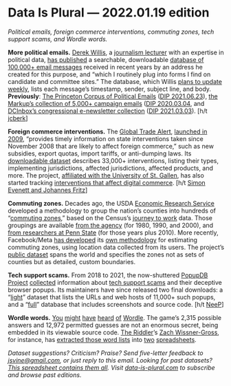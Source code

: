 Data Is Plural — 2022.01.19 edition
===================================

*Political emails, foreign commerce interventions, commuting zones, tech support scams, and Wordle words.*


__More political emails.__ [Derek Willis](https://twitter.com/derekwillis), a [journalism lecturer](https://merrill.umd.edu/directory/derek-willis) with an expertise in political data, [has published](https://createsend.com/t/t-97F63A7D578A8F0B2540EF23F30FEDED) a searchable, downloadable [database of 100,000+ email messages](https://political-emails.herokuapp.com/) received in recent years by an address he created for this purpose, and “which I routinely plug into forms I find on candidate and committee sites.” The database, which Willis [plans to update weekly](https://twitter.com/derekwillis/status/1480657382703312901), lists each message’s timestamp, sender, subject line, and body. __Previously__: [The Princeton Corpus of Political Emails](https://electionemails2020.org/) ([DIP 2021.06.23](https://www.data-is-plural.com/archive/2021-06-23-edition/)), [the Markup’s collection of 5,000+ campaign emails](https://github.com/the-markup/investigation-wheres-my-email) ([DIP 2020.03.04](https://www.data-is-plural.com/archive/2020-03-04-edition/), and [DCInbox’s congressional e-newsletter collection](https://www.dcinbox.com/) ([DIP 2021.03.03](https://www.data-is-plural.com/archive/2021-03-03-edition/)). [h/t [jcberk](https://pinboard.in/u:jcberk)]


__Foreign commerce interventions.__ The [Global Trade Alert](https://www.globaltradealert.org/), [launched in 2009](https://www.globaltradealert.org/about), “provides timely information on state interventions taken since November 2008 that are likely to affect foreign commerce,” such as new subsidies, export quotas, import tariffs, or anti-dumping laws. Its [downloadable dataset](https://www.globaltradealert.org/data_extraction) describes 33,000+ interventions, listing their types, implementing jurisdictions, affected jurisdictions, affected products, and more. The project, [affiliated with the University of St. Gallen](https://www.unisg.ch/en/wissen/newsroom/aktuell/rssnews/forschung-lehre/2020/november/stgallen-endowment-for-prosperity-through-trade-26november2020), has also started tracking [interventions that affect digital commerce](https://www.globaltradealert.org/digital_policy). [h/t [Simon Evenett and Johannes Fritz](https://voxeu.org/article/subsidies-and-market-access-new-data-and-findings-global-trade-alert)]


__Commuting zones.__ Decades ago, the USDA [Economic Research Service](https://www.ers.usda.gov/) developed a methodology to group the nation’s counties into hundreds of “[commuting zones](https://en.wikipedia.org/wiki/Commuting_zone),” based on the Census’s [journey to work](https://www.census.gov/topics/employment/commuting.html) data. Those groupings are available [from the agency](https://www.ers.usda.gov/data-products/commuting-zones-and-labor-market-areas/) (for 1980, 1990, and 2000), and [from researchers at Penn State](https://sites.psu.edu/psucz/) (for those years plus 2010). More recently, Facebook/Meta [has developed](https://dataforgood.facebook.com/dfg/tools/commuting-zones) its [own methodology](https://dataforgood.facebook.com/dfg/docs/methodology-commuting-zones) for estimating commuting zones, using location data collected from its users. The project’s [public dataset](https://data.humdata.org/dataset/commuting-zones) spans the world and specifies the zones not as sets of counties but as detailed, custom boundaries.


__Tech support scams.__ From 2018 to 2021, the now-shuttered [PopupDB Project](https://github.com/choozn/PopupDB-Data/) [collected](http://web.archive.org/web/20210307114123/https://popupdb.org/) information about [tech support scams](https://www.consumer.ftc.gov/articles/how-spot-avoid-and-report-tech-support-scams) and their deceptive browser popups. Its maintainers have since released two final downloads: a “[light](https://github.com/choozn/PopupDB-Data/tree/main/databases)” dataset that lists the URLs and web hosts of 11,000+ such popups, and a “[full](https://popupdb.org/downloads)” database that includes screenshots and source code. [h/t [NeeP](https://twitter.com/NeePscambaiting/status/1415040785515491329)]


__Wordle words.__ [You](https://www.nytimes.com/2022/01/03/technology/wordle-word-game-creator.html) [might](https://www.wsj.com/articles/wordle-has-turned-fans-of-word-games-into-argumentative-strategy-nerds-11641831311) [have](https://www.theguardian.com/games/2022/jan/11/wordle-creator-overwhelmed-by-global-success-of-hit-puzzle) [heard](https://www.buzzfeednews.com/article/stefficao/how-wordle-went-viral-strategy) [of](https://www.washingtonpost.com/opinions/2022/01/13/wordle-perfect-pandemic-game-together/) [Wordle](https://www.powerlanguage.co.uk/wordle/). The game’s 2,315 possible answers and 12,972 permitted guesses are not an enormous secret, being embedded in its viewable source code. [The Riddler](https://fivethirtyeight.com/tag/the-riddler/)’s [Zach Wissner-Gross](https://twitter.com/xaqwg), for instance, has [extracted those word lists](https://fivethirtyeight.com/features/when-the-riddler-met-wordle/) into [two](https://docs.google.com/spreadsheets/d/1-M0RIVVZqbeh0mZacdAsJyBrLuEmhKUhNaVAI-7pr2Y/edit#gid=0) [spreadsheets](https://docs.google.com/spreadsheets/d/1KR5lsyI60J1Ek6YgJRU2hKsk4iAOWvlPLUWjAZ6m8sg/edit#gid=0).


*Dataset suggestions? Criticism? Praise? Send five-letter feedback to jsvine@gmail.com, or just reply to this email. Looking for past datasets? [This spreadsheet contains them all](https://docs.google.com/spreadsheets/d/1wZhPLMCHKJvwOkP4juclhjFgqIY8fQFMemwKL2c64vk/edit#gid=0). Visit [data-is-plural.com](https://www.data-is-plural.com) to subscribe and browse past editions.*

